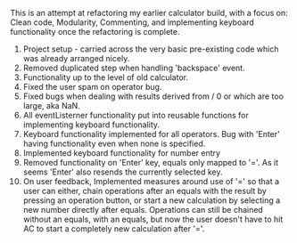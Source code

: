 This is an attempt at refactoring my earlier calculator build, with a focus on:
    Clean code, 
    Modularity, 
    Commenting, 
    and implementing keyboard functionality once the refactoring is complete.

1. Project setup - carried across the very basic pre-existing code which was already arranged nicely. 
2. Removed duplicated step when handling 'backspace' event.
3. Functionality up to the level of old calculator.
4. Fixed the user spam on operator bug.
5. Fixed bugs when dealing with results derived from / 0 or which are too large, aka NaN.
6. All eventListerner functionality put into reusable functions for implementing keyboard functionality. 
7. Keyboard functionality implemented for all operators. Bug with 'Enter' having functionality even when none is specified. 
8. Implemented keyboard functionality for number entry
9. Removed functionality on 'Enter' key, equals only mapped to '='. As it seems 'Enter' also resends the currently selected key.
10. On user feedback, Implemented measures around use of '=' so that a user can either, chain operations after an equals with the result by pressing an operation button, or start a new calculation by selecting a new number directly after equals. Operations can still be chained without an equals, with an equals, but now the user doesn't have to hit
AC to start a completely new calculation after '='.